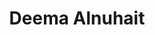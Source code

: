 ---
layout: page
title: Deema Alnuhait
description: CS PhD student
img: assets/img/students/deema.jpeg
importance: 2
category: "Students"
---
